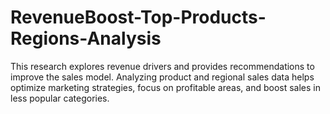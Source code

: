 # RevenueBoost-Top-Products-Regions-Analysis
This research explores revenue drivers and provides recommendations to improve the sales model. Analyzing product and regional sales data helps optimize marketing strategies, focus on profitable areas, and boost sales in less popular categories.
